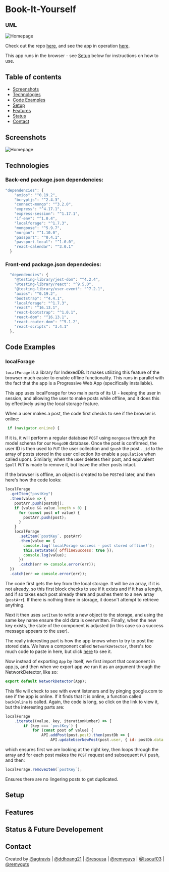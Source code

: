# Book-It-Yourself

### UML

![Homepage](./public/assets/images/screenshots/UML.png)

Check out the repo [here](https://github.com/agtravis/book-it-yourself), and see the app in operation [here](https://book-it-yourself.herokuapp.com/).

This app runs in the browser - see [Setup](#setup) below for instructions on how to use.

## Table of contents

- [Screenshots](#screenshots)
- [Technologies](#technologies)
- [Code Examples](#code-examples)
- [Setup](#setup)
- [Features](#features)
- [Status](#status)
- [Contact](#contact)

## Screenshots

![Homepage](./public/assets/images/screenshots/homepage.PNG)

## Technologies

### Back-end package.json dependencies:

```js
"dependencies": {
    "axios": "^0.19.2",
    "bcryptjs": "^2.4.3",
    "connect-mongo": "^3.2.0",
    "express": "^4.17.1",
    "express-session": "^1.17.1",
    "if-env": "^1.0.4",
    "localforage": "^1.7.3",
    "mongoose": "^5.9.7",
    "morgan": "^1.10.0",
    "passport": "^0.4.1",
    "passport-local": "^1.0.0",
    "react-calendar": "^3.0.1"
  }
```

### Front-end package.json dependecies:

```js
  "dependencies": {
    "@testing-library/jest-dom": "^4.2.4",
    "@testing-library/react": "^9.5.0",
    "@testing-library/user-event": "^7.2.1",
    "axios": "^0.19.2",
    "bootstrap": "^4.4.1",
    "localforage": "^1.7.3",
    "react": "^16.13.1",
    "react-bootstrap": "^1.0.1",
    "react-dom": "^16.13.1",
    "react-router-dom": "^5.1.2",
    "react-scripts": "3.4.1"
  },
```

## Code Examples

### localForage

`localForage` is a library for IndexedDB. It makes utilizing this feature of the browser much easier to enable offline functionality. This runs in parallel with the fact that the app is a Progressive Web App (specifically installable).

This app uses localForage for two main parts of its UI - keeping the user in session, and allowing the user to make posts while offline, and it does this by effectively using the local storage feature.

When a user makes a post, the code first checks to see if the browser is online:

```js
 if (navigator.onLine) {
```

If it is, it will perform a regular database `POST` using `mongoose` through the model schema for our `MongoDB` database. Once the post is confirmed, the user ID is then used to `PUT` the user collection and `$push` the post `._id` to the array of posts stored in the user collection (to enable a `population` when called upon). Similarly, when the user deletes their post, and equivalent `$pull` `PUT` is made to remove it, but leave the other posts intact.

If the browser is offline, an object is created to be `POST`ed later, and then here's how the code looks:

```js
localForage
  .getItem("postKey")
  .then(value => {
    postArr.push(postObj);
    if (value && value.length > 0) {
      for (const post of value) {
        postArr.push(post);
      }
    }
    localForage
      .setItem(`postKey`, postArr)
      .then(value => {
        console.log(`localForage success - post stored offline!`);
        this.setState({ offlineSuccess: true });
        console.log(value);
      })
      .catch(err => console.error(err));
  })
  .catch(err => console.error(err));
```

The code first gets the key from the local storage. It will be an array, if it is not already, so this first block checks to see if it exists and if it has a length, and if so takes each post already there and pushes them to a new array (`postArr`). If there is nothing there in storage, it doesn't attempt to retrieve anything.

Next it then uses `setItem` to write a new object to the storage, and using the same key name ensure the old data is overwritten. Finally, when the new key exists, the state of the component is adjusted (in this case so a success message appears to the user).

The really interesting part is how the app knows when to try to post the stored data. We have a component called `NetworkDetector`, there's too much code to paste in here, but click [here](https://github.com/agtravis/book-it-yourself/blob/master/client/src/Hoc/NetworkDetector.jsx) to see it.

Now instead of exporting `App` by itself, we first import that component in app.js, and then when we export app we run it as an argument through the NetworkDetector, like so:

```js
export default NetworkDetector(App);
```

This file will check to see with event listeners and by pinging google.com to see if the app is online. If it finds that it is online, a function called `backOnline` is called. Again, the code is long, so click on the link to view it, but the interesting parts are:

```js
localForage
    .iterate((value, key, iterationNumber) => {
        if (key === `postKey`) {
            for (const post of value) {
                API.addPost(post.post).then(postDb => {
                    API.updateUserNewPost(post.user, { id: postDb.data._id })
```

which ensures first we are looking at the right key, then loops through the array and for each post makes the `POST` request and subsequent `PUT` push, and then:

```js
localForage.removeItem(`postKey`);
```

Ensures there are no lingering posts to get duplicated.

## Setup

## Features

## Status & Future Developement

## Contact

Created by [@agtravis](https://agtravis.github.io/portfolio) | [@ddhoang21](https://ddhoang21.github.io/My-Portfolio/) | [@resousa](https:///) | [@remyguys](https:///) | [@Issouf03](https:///) | [@remyguts](https:///)
